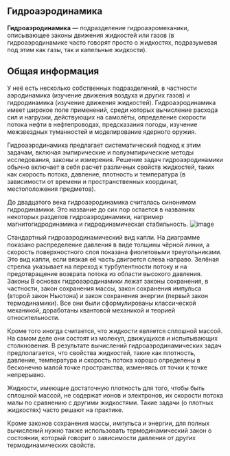 ## __Гидроаэродинамика__ ##
__Гидроаэродинамика__ — подразделение гидроаэромеханики, описывающее законы движения жидкостей или газов (в гидроаэродинамике часто говорят просто о жидкостях, подразумевая под этим как газы, так и капельные жидкости).
## __Общая информация__ ##
У неё есть несколько собственных подразделений, в частности аэродинамика (изучение движения воздуха и других газов) и гидродинамика (изучение движения жидкостей). Гидроаэродинамика имеет широкое поле применений, среди которых вычисление расхода сил и нагрузки, действующих на самолёты, определение скорости потока нефти в нефтепроводах, предсказания погоды, изучение межзвездных туманностей и моделирование ядерного оружия.

Гидроаэродинамика предлагает систематический подход к этим задачам, включая эмпирические и полуэмпирические методы исследования, законы и измерения. Решение задач гидроаэродинамики обычно включает в себя расчет различных свойств жидкостей, таких как скорость потока, давление, плотность и температура (в зависимости от времени и пространственных координат, местоположения предметов).

До двадцатого века гидроаэродинамика считалась синонимом гидродинамики. Это название до сих пор остается в названиях некоторых разделов гидроаэродинамики, например магнитогидродинамика и гидродинамическая стабильность.
![image](https://github.com/Milanistov/DZhome/assets/164164134/8c30119a-2035-4469-b31d-e481784c502e)

Стандартный гидроаэродинамический вид капли. На диаграмме показано распределение давления в виде толщины чёрной линии, а скорость поверхностного слоя показана фиолетовыми треугольниками. Это вид капли, если вязкая её часть двигается слева направо. Зелёная стрелка указывает на переход к турбулентности потоку и на предотвращение возврата потока из области высокого давления.
Законы
В основах гидроаэродинамики лежат законы сохранения, в частности, закон сохранения массы, закон сохранения импульса (второй закон Ньютона) и закон сохранения энергии (первый закон термодинамики). Все они были сформулированы классической механикой, доработаны квантовой механикой и теорией относительности.

Кроме того иногда считается, что жидкости является сплошной массой. На самом деле они состоят из молекул, движущихся и испытывающих столкновения. В результате вычислений гидроаэродинамических задач предполагается, что свойства жидкостей, такие как плотность, давление, температура и скорость потока хорошо определены в бесконечно малой точке пространства, изменяясь от точки к точке непрерывно.

Жидкости, имеющие достаточную плотность для того, чтобы быть сплошной массой, не содержат ионов и электронов, их скорости потока малы по сравнению с другими жидкостями. Такие задачи (о плотных жидкостях) часто решают на практике.

Кроме законов сохранения массы, импульса и энергии, для полных вычислений нужно также использовать термодинамический закон о состоянии, который говорит о зависимости давления от других термодинамических свойств.
